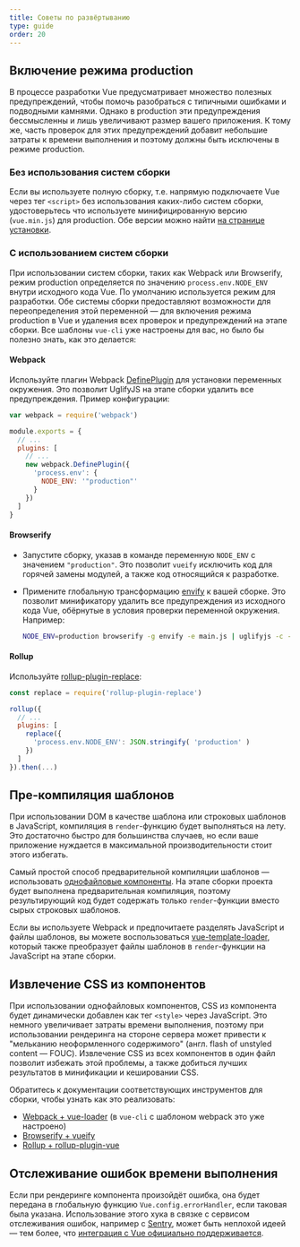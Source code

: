 ```yaml
---
title: Советы по развёртыванию
type: guide
order: 20
---
```


## Включение режима production

В процессе разработки Vue предусматривает множество полезных предупреждений, чтобы помочь разобраться с типичными ошибками и подводными камнями. Однако в production эти предупреждения бессмысленны и лишь увеличивают размер вашего приложения. К тому же, часть проверок для этих предупреждений добавит небольшие затраты к времени выполнения и поэтому должны быть исключены в режиме production.

### Без использования систем сборки

Если вы используете полную сборку, т.е. напрямую подключаете Vue через тег `<script>` без использования каких-либо систем сборки, удостоверьтесь что используете минифицированную версию (`vue.min.js`) для production. Обе версии можно найти [на странице установки](installation.html#Подключение-через-lt-script-gt).

### С использованием систем сборки

При использовании систем сборки, таких как Webpack или Browserify, режим production определяется по значению `process.env.NODE_ENV` внутри исходного кода Vue. По умолчанию используется режим для разработки. Обе системы сборки предоставляют возможности для переопределения этой переменной — для включения режима production в Vue и удаления всех проверок и предупреждений на этапе сборки. Все шаблоны `vue-cli` уже настроены для вас, но было бы полезно знать, как это делается:

#### Webpack

Используйте плагин Webpack [DefinePlugin](https://webpack.js.org/plugins/define-plugin/) для установки переменных окружения. Это позволит UglifyJS на этапе сборки удалить все предупреждения. Пример конфигурации:

``` js
var webpack = require('webpack')

module.exports = {
  // ...
  plugins: [
    // ...
    new webpack.DefinePlugin({
      'process.env': {
        NODE_ENV: '"production"'
      }
    })
  ]
}
```

#### Browserify

- Запустите сборку, указав в команде переменную `NODE_ENV` с значением `"production"`. Это позволит `vueify` исключить код для горячей замены модулей, а также код относящийся к разработке.

- Примените глобальную трансформацию [envify](https://github.com/hughsk/envify) к вашей сборке. Это позволит минификатору удалить все предупреждения из исходного кода Vue, обёрнутые в условия проверки переменной окружения. Например:

  ``` bash
  NODE_ENV=production browserify -g envify -e main.js | uglifyjs -c -m > build.js
  ```

#### Rollup

Используйте [rollup-plugin-replace](https://github.com/rollup/rollup-plugin-replace):

``` js
const replace = require('rollup-plugin-replace')

rollup({
  // ...
  plugins: [
    replace({
      'process.env.NODE_ENV': JSON.stringify( 'production' )
    })
  ]
}).then(...)
```

## Пре-компиляция шаблонов

При использовании DOM в качестве шаблона или строковых шаблонов в JavaScript, компиляция в `render`-функцию будет выполняться на лету. Это достаточно быстро для большинства случаев, но если ваше приложение нуждается в максимальной производительности стоит этого избегать.

Самый простой способ предварительной компиляции шаблонов — использовать [однофайловые компоненты](single-file-components.html). На этапе сборки проекта будет выполнена предварительная компиляция, поэтому результирующий код будет содержать только `render`-функции вместо сырых строковых шаблонов.

Если вы используете Webpack и предпочитаете разделять JavaScript и файлы шаблонов, вы можете воспользоваться [vue-template-loader](https://github.com/ktsn/vue-template-loader), который также преобразует файлы шаблонов в `render`-функции на JavaScript на этапе сборки.

## Извлечение CSS из компонентов

При использовании однофайловых компонентов, CSS из компонента будет динамически добавлен как тег `<style>` через JavaScript. Это немного увеличивает затраты времени выполнения, поэтому при использовании рендеринга на стороне сервера может привести к "мельканию неоформленного содержимого" (англ. flash of unstyled content — FOUC). Извлечение CSS из всех компонентов в один файл позволит избежать этой проблемы, а также добиться лучших результатов в минификации и кешировании CSS.

Обратитесь к документации соответствующих инструментов для сборки, чтобы узнать как это реализовать:

- [Webpack + vue-loader](http://vue-loader.vuejs.org/en/configurations/extract-css.html) (в `vue-cli` с шаблоном webpack это уже настроено)
- [Browserify + vueify](https://github.com/vuejs/vueify#css-extraction)
- [Rollup + rollup-plugin-vue](https://github.com/znck/rollup-plugin-vue#options)

## Отслеживание ошибок времени выполнения

Если при рендеринге компонента произойдёт ошибка, она будет передана в глобальную функцию `Vue.config.errorHandler`, если таковая была указана. Использование этого хука в связке с сервисом отслеживания ошибок, например с [Sentry](https://sentry.io), может быть неплохой идеей — тем более, что [интеграция с Vue официально поддерживается](https://sentry.io/for/vue/).
